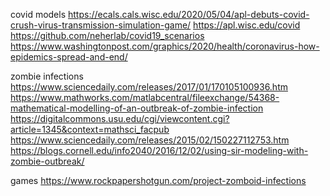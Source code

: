 covid models
https://ecals.cals.wisc.edu/2020/05/04/apl-debuts-covid-crush-virus-transmission-simulation-game/
https://apl.wisc.edu/covid
https://github.com/neherlab/covid19_scenarios
https://www.washingtonpost.com/graphics/2020/health/coronavirus-how-epidemics-spread-and-end/

zombie infections
https://www.sciencedaily.com/releases/2017/01/170105100936.htm
https://www.mathworks.com/matlabcentral/fileexchange/54368-mathematical-modelling-of-an-outbreak-of-zombie-infection
https://digitalcommons.usu.edu/cgi/viewcontent.cgi?article=1345&context=mathsci_facpub
https://www.sciencedaily.com/releases/2015/02/150227112753.htm
https://blogs.cornell.edu/info2040/2016/12/02/using-sir-modeling-with-zombie-outbreak/

games
https://www.rockpapershotgun.com/project-zomboid-infections
